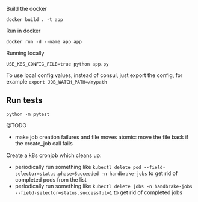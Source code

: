 Build the docker

    docker build . -t app


Run in docker

    docker run -d --name app app

Running locally

    USE_K8S_CONFIG_FILE=true python app.py

To use local config values, instead of consul, just export the config, for example `export JOB_WATCH_PATH=/mypath`

## Run tests

    python -m pytest

@TODO

 - make job creation failures and file moves atomic: move the file back if the create_job call fails

Create a k8s cronjob which cleans up:
 - periodically run something like `kubectl delete pod --field-selector=status.phase=Succeeded -n handbrake-jobs` to get rid of completed pods from the list
 - periodically run something like `kubectl delete jobs -n handbrake-jobs  --field-selector=status.successful=1` to get rid of completed jobs
 
 